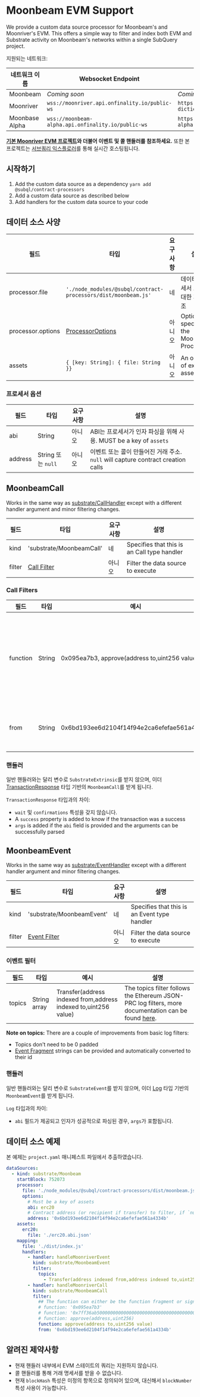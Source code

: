 # Moonbeam EVM Support

We provide a custom data source processor for Moonbeam's and Moonriver's EVM. This offers a simple way to filter and index both EVM and Substrate activity on Moonbeam's networks within a single SubQuery project.

지원되는 네트워크:

| 네트워크 이름        | Websocket Endpoint                                 | Dictionary Endpoint                                                  |
| -------------- | -------------------------------------------------- | -------------------------------------------------------------------- |
| Moonbeam       | _Coming soon_                                      | _Coming soon_                                                        |
| Moonriver      | `wss://moonriver.api.onfinality.io/public-ws`      | `https://api.subquery.network/sq/subquery/moonriver-dictionary`      |
| Moonbase Alpha | `wss://moonbeam-alpha.api.onfinality.io/public-ws` | `https://api.subquery.network/sq/subquery/moonbase-alpha-dictionary` |

**[기본 Moonriver EVM 프로젝트](https://github.com/subquery/tutorials-moonriver-evm-starter)와 더불어 이벤트 및 콜 핸들러를 참조하세요.** 또한 본 프로젝트는 [서브쿼리 익스플로러](https://explorer.subquery.network/subquery/subquery/moonriver-evm-starter-project)를 통해 실시간 호스팅됩니다.

## 시작하기

1. Add the custom data source as a dependency `yarn add @subql/contract-processors`
2. Add a custom data source as described below
3. Add handlers for the custom data source to your code

## 데이터 소스 사양

| 필드                | 타입                                                             | 요구사항 | 설명                                         |
| ----------------- | -------------------------------------------------------------- | ---- | ------------------------------------------ |
| processor.file    | `'./node_modules/@subql/contract-processors/dist/moonbeam.js'` | 네    | 데이터 프로세서 코드에 대한 파일 참조                      |
| processor.options | [ProcessorOptions](#processor-options)                         | 아니오  | Options specific to the Moonbeam Processor |
| assets            | `{ [key: String]: { file: String }}`                           | 아니오  | An object of external asset files          |

### 프로세서 옵션

| 필드      | 타입               | 요구사항 | 설명                                                                |
| ------- | ---------------- | ---- | ----------------------------------------------------------------- |
| abi     | String           | 아니오  | ABI는 프로세서가 인자 파싱을 위해 사용. MUST be a key of `assets`                |
| address | String 또는 `null` | 아니오  | 이벤트 또는 콜이 만들어진 거래 주소. `null` will capture contract creation calls |

## MoonbeamCall

Works in the same way as [substrate/CallHandler](../create/mapping/#call-handler) except with a different handler argument and minor filtering changes.

| 필드     | 타입                           | 요구사항 | 설명                                          |
| ------ | ---------------------------- | ---- | ------------------------------------------- |
| kind   | 'substrate/MoonbeamCall'     | 네    | Specifies that this is an Call type handler |
| filter | [Call Filter](#call-filters) | 아니오  | Filter the data source to execute           |

### Call Filters

| 필드       | 타입     | 예시                                            | 설명                                                                                                                                                                               |
| -------- | ------ | --------------------------------------------- | -------------------------------------------------------------------------------------------------------------------------------------------------------------------------------- |
| function | String | 0x095ea7b3, approve(address to,uint256 value) | Either [Function Signature](https://docs.ethers.io/v5/api/utils/abi/fragments/#FunctionFragment) strings or the function `sighash` to filter the function called on the contract |
| from     | String | 0x6bd193ee6d2104f14f94e2ca6efefae561a4334b    | An Ethereum address that sent the transaction                                                                                                                                    |

### 핸들러

일반 핸들러와는 달리 변수로 `SubstrateExtrinsic`를 받지 않으며, 이더 [TransactionResponse](https://docs.ethers.io/v5/api/providers/types/#providers-TransactionResponse) 타입 기반의 `MoonbeamCall`를 받게 됩니다.

`TransactionResponse` 타입과의 차이:

- `wait` 및 `confirmations` 특성을 갖지 않습니다.
- A `success` property is added to know if the transaction was a success
- `args` is added if the `abi` field is provided and the arguments can be successfully parsed

## MoonbeamEvent

Works in the same way as [substrate/EventHandler](../create/mapping/#event-handler) except with a different handler argument and minor filtering changes.

| 필드     | 타입                             | 요구사항 | 설명                                           |
| ------ | ------------------------------ | ---- | -------------------------------------------- |
| kind   | 'substrate/MoonbeamEvent'      | 네    | Specifies that this is an Event type handler |
| filter | [Event Filter](#event-filters) | 아니오  | Filter the data source to execute            |

### 이벤트 필터

| 필드     | 타입           | 예시                                                              | 설명                                                                                                                                               |
| ------ | ------------ | --------------------------------------------------------------- | ------------------------------------------------------------------------------------------------------------------------------------------------ |
| topics | String array | Transfer(address indexed from,address indexed to,uint256 value) | The topics filter follows the Ethereum JSON-PRC log filters, more documentation can be found [here](https://docs.ethers.io/v5/concepts/events/). |

<b>Note on topics:</b>
There are a couple of improvements from basic log filters:

- Topics don't need to be 0 padded
- [Event Fragment](https://docs.ethers.io/v5/api/utils/abi/fragments/#EventFragment) strings can be provided and automatically converted to their id

### 핸들러

일반 핸들러와는 달리 변수로 `SubstrateEvent`를 받지 않으며, 이더 [Log](https://docs.ethers.io/v5/api/providers/types/#providers-Log) 타입 기반의 `MoonbeamEvent`를 받게 됩니다.

`Log` 타입과의 차이:

- `abi` 필드가 제공되고 인자가 성공적으로 파싱된 경우, `args`가 포함됩니다.

## 데이터 소스 예제

본 예제는 `project.yaml` 매니페스트 파일에서 추출하였습니다.

```yaml
dataSources:
  - kind: substrate/Moonbeam
    startBlock: 752073
    processor:
      file: './node_modules/@subql/contract-processors/dist/moonbeam.js'
      options:
        # Must be a key of assets
        abi: erc20
        # Contract address (or recipient if transfer) to filter, if `null` should be for contract creation
        address: '0x6bd193ee6d2104f14f94e2ca6efefae561a4334b'
    assets:
      erc20:
        file: './erc20.abi.json'
    mapping:
      file: './dist/index.js'
      handlers:
        - handler: handleMoonriverEvent
          kind: substrate/MoonbeamEvent
          filter:
            topics:
              - Transfer(address indexed from,address indexed to,uint256 value)
        - handler: handleMoonriverCall
          kind: substrate/MoonbeamCall
          filter:
            ## The function can either be the function fragment or signature
            # function: '0x095ea7b3'
            # function: '0x7ff36ab500000000000000000000000000000000000000000000000000000000'
            # function: approve(address,uint256)
            function: approve(address to,uint256 value)
            from: '0x6bd193ee6d2104f14f94e2ca6efefae561a4334b'
```

## 알려진 제약사항

- 현재 핸들러 내부에서 EVM 스테이트의 쿼리는 지원하지 않습니다.
- 콜 핸들러를 통해 거래 명세서를 받을 수 없습니다.
- 현재 `blockHash` 특성은 미정의 항목으로 정의되어 있으며, 대신해서 `blockNumber` 특성 사용이 가능합니다.
